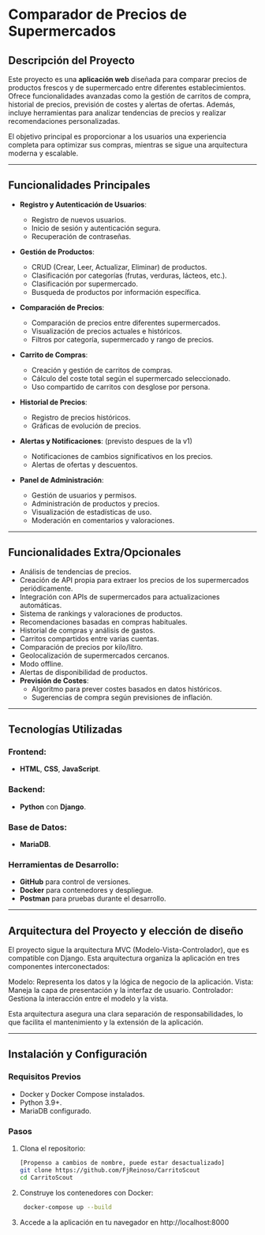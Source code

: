# Comparador de Precios de Supermercados

## Descripción del Proyecto

Este proyecto es una **aplicación web** diseñada para comparar precios de productos frescos y de supermercado entre diferentes establecimientos. Ofrece funcionalidades avanzadas como la gestión de carritos de compra, historial de precios, previsión de costes y alertas de ofertas. Además, incluye herramientas para analizar tendencias de precios y realizar recomendaciones personalizadas.

El objetivo principal es proporcionar a los usuarios una experiencia completa para optimizar sus compras, mientras se sigue una arquitectura moderna y escalable.

---

## Funcionalidades Principales

- **Registro y Autenticación de Usuarios**:
  - Registro de nuevos usuarios.
  - Inicio de sesión y autenticación segura.
  - Recuperación de contraseñas.

- **Gestión de Productos**:
  - CRUD (Crear, Leer, Actualizar, Eliminar) de productos.
  - Clasificación por categorías (frutas, verduras, lácteos, etc.).
  - Clasificación por supermercado.
  - Busqueda de productos por información específica.

- **Comparación de Precios**:
  - Comparación de precios entre diferentes supermercados.
  - Visualización de precios actuales e históricos.
  - Filtros por categoría, supermercado y rango de precios.

- **Carrito de Compras**:
  - Creación y gestión de carritos de compras.
  - Cálculo del coste total según el supermercado seleccionado.
  - Uso compartido de carritos con desglose por persona.

- **Historial de Precios**:
  - Registro de precios históricos.
  - Gráficas de evolución de precios.

- **Alertas y Notificaciones**: (previsto despues de la v1)
  - Notificaciones de cambios significativos en los precios.
  - Alertas de ofertas y descuentos.

- **Panel de Administración**:
  - Gestión de usuarios y permisos.
  - Administración de productos y precios.
  - Visualización de estadísticas de uso.
  - Moderación en comentarios y valoraciones.

---

## Funcionalidades Extra/Opcionales

- Análisis de tendencias de precios.
- Creación de API propia para extraer los precios de los supermercados periódicamente.
- Integración con APIs de supermercados para actualizaciones automáticas.
- Sistema de rankings y valoraciones de productos.
- Recomendaciones basadas en compras habituales.
- Historial de compras y análisis de gastos.
- Carritos compartidos entre varias cuentas.
- Comparación de precios por kilo/litro.
- Geolocalización de supermercados cercanos.
- Modo offline.
- Alertas de disponibilidad de productos.
- **Previsión de Costes**:
  - Algoritmo para prever costes basados en datos históricos.
  - Sugerencias de compra según previsiones de inflación.

---

## Tecnologías Utilizadas

### **Frontend**:
- **HTML**, **CSS**, **JavaScript**.

### **Backend**:
- **Python** con **Django**.

### **Base de Datos**:
- **MariaDB**.

### **Herramientas de Desarrollo**:
- **GitHub** para control de versiones.
- **Docker** para contenedores y despliegue.
- **Postman** para pruebas durante el desarrollo.

---

## Arquitectura del Proyecto y elección de diseño

El proyecto sigue la arquitectura MVC (Modelo-Vista-Controlador), que es compatible con Django. Esta arquitectura organiza la aplicación en tres componentes interconectados:

Modelo: Representa los datos y la lógica de negocio de la aplicación.
Vista: Maneja la capa de presentación y la interfaz de usuario.
Controlador: Gestiona la interacción entre el modelo y la vista.

Esta arquitectura asegura una clara separación de responsabilidades, lo que facilita el mantenimiento y la extensión de la aplicación.



---

## Instalación y Configuración

### Requisitos Previos
- Docker y Docker Compose instalados.
- Python 3.9+.
- MariaDB configurado.

### Pasos
1. Clona el repositorio:
   ```bash
   [Propenso a cambios de nombre, puede estar desactualizado]
   git clone https://github.com/FjReinoso/CarritoScout
   cd CarritoScout
2. Construye los contenedores con Docker:
    ```bash
     docker-compose up --build
3. Accede a la aplicación en tu navegador en http://localhost:8000
